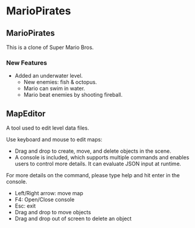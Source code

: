 # MarioPirates

## MarioPirates

This is a clone of Super Mario Bros.

### New Features

- Added an underwater level.
  - New enemies: fish & octopus.
  - Mario can swim in water.
  - Mario beat enemies by shooting fireball.

## MapEditor

A tool used to edit level data files.

Use keyboard and mouse to edit maps:
- Drag and drop to create, move, and delete objects in the scene.
- A console is included, which supports multiple commands and enables users to control more details. It can evaluate JSON input at runtime.

For more details on the command, please type help and hit enter in the console.


- Left/Right arrow: move map
- F4: Open/Close console
- Esc: exit
- Drag and drop to move objects
- Drag and drop out of screen to delete an object
